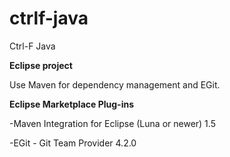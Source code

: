 # ctrlf-java
Ctrl-F Java

**Eclipse project**

Use Maven for dependency management and EGit.

**Eclipse Marketplace Plug-ins**

-Maven Integration for Eclipse (Luna or newer) 1.5

-EGit - Git Team Provider 4.2.0
